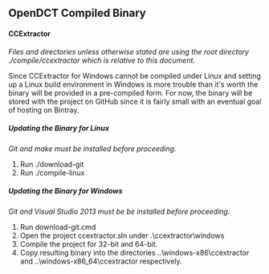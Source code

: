 ## OpenDCT Compiled Binary

#### CCExtractor
*Files and directories unless otherwise stated are using the root
 directory ./compile/ccextractor which is relative to this document.*

Since CCExtractor for Windows cannot be compiled under Linux and setting
up a Linux build environment in Windows is more trouble than it's worth
the binary will be provided in a pre-compiled form. For now, the binary
will be stored with the project on GitHub since it is fairly small with
an eventual goal of hosting on Bintray.
 
##### Updating the Binary for Linux
*Git and make must be installed before proceeding.*

1) Run ./download-git
2) Run ./compile-linux

##### Updating the Binary for Windows
*Git and Visual Studio 2013 must be be installed before proceeding.*

1) Run download-git.cmd
2) Open the project ccextractor.sln under .\ccextractor\windows
3) Compile the project for 32-bit and 64-bit.
4) Copy resulting binary into the directories
   ..\windows-x86\ccextractor and ..\windows-x86_64\ccextractor
   respectively.